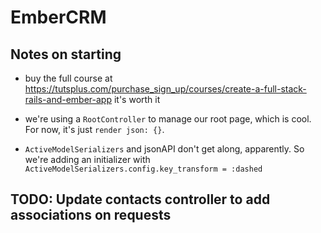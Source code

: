 # EmberCRM

## Notes on starting
* buy the full course at
  https://tutsplus.com/purchase_sign_up/courses/create-a-full-stack-rails-and-ember-app
  it's worth it

* we're using a `RootController` to manage our root page, which is cool.
  For now, it's just `render json: {}`.

* `ActiveModelSerializers` and jsonAPI don't get along, apparently. So
  we're adding an initializer with
  `ActiveModelSerializers.config.key_transform = :dashed`

## TODO: Update contacts controller to add associations on requests
